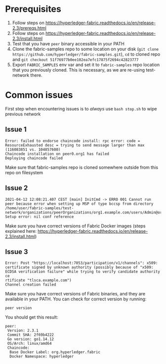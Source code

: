 # Prerequisites

1. Follow steps on https://hyperledger-fabric.readthedocs.io/en/release-2.3/prereqs.html
2. Follow steps on https://hyperledger-fabric.readthedocs.io/en/release-2.3/install.html
3. Test that you have ```peer``` binary accessible in your PATH
4. Clone the fabric-samples repo to some location on your disk (```git clone https://github.com/hyperledger/fabric-samples.git```), ```cd``` to cloned repo and ```git checkout 51f76977b0ee102ea7efc17875f2694c42823777```   
5. Export ```FABRIC_SAMPLES``` env var and set it to ```fabric-samples``` repo location that you previously cloned. This is necessary, as we are re-using test-network there.

# Common issues

First step when encountering issues is to _always_ use ```bash stop.sh``` to wipe previous network

## Issue 1

```
Error: failed to endorse chaincode install: rpc error: code = ResourceExhausted desc = trying to send message larger than max (116083851 vs. 104857600)
Chaincode installation on peer0.org1 has failed
Deploying chaincode failed
```
Make sure that fabric-samples repo is cloned somewhere outside from this repo on filesystem

## Issue 2

```
2021-04-12 12:08:21.407 CEST [main] InitCmd -> ERRO 001 Cannot run peer because error when setting up MSP of type bccsp from directory /home/user/fabric-samples/test-network/organizations/peerOrganizations/org1.example.com/users/Admin@org1.example.com/msp: Setup error: nil conf reference
```
Make sure you have correct versions of Fabric Docker images (steps explained here: https://hyperledger-fabric.readthedocs.io/en/release-2.3/install.html)

## Issue 3

```
Error: Post "https://localhost:7053/participation/v1/channels": x509: certificate signed by unknown authority (possibly because of "x509: ECDSA verification failure" while trying to verify candidate authority ce
rtificate "tlsca.example.com")
Channel creation failed 
```
Make sure you have correct versions of Fabric binaries, and they are available in your PATH. You can check for correct version by running:

```
peer version
```

You should get this result:

```
peer:
 Version: 2.3.1
 Commit SHA: 2f69b4222
 Go version: go1.14.12
 OS/Arch: linux/amd64
 Chaincode:
  Base Docker Label: org.hyperledger.fabric
  Docker Namespace: hyperledger
```